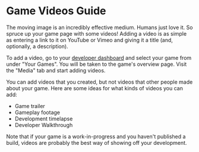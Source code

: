 # Game Videos Guide

The moving image is an incredibly effective medium. Humans just love it. So spruce up your game page with some videos! Adding a video is as simple as entering a link to it on YouTube or Vimeo and giving it a title (and, optionally, a description).

To add a video, go to your [developer dashboard](https://gamejolt.com/dashboard/) and select your game from under "Your Games". You will be taken to the game's overview page. Visit the "Media" tab and start adding videos.

You can add videos that you created, but not videos that other people made about your game. Here are some ideas for what kinds of videos you can add:

- Game trailer
- Gameplay footage
- Development timelapse
- Developer Walkthrough

Note that if your game is a work-in-progress and you haven't published a build, videos are probably the best way of showing off your development.
